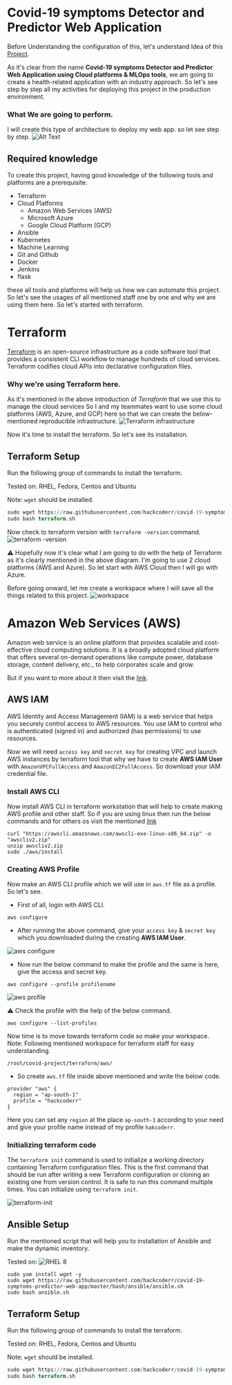 # Covid-19 symptoms Detector and Predictor Web Application

Before Understanding the configuration of this, let's understand Idea of this [Project](https://docs.google.com/document/d/1R5i9oXPLtodqH0fOKodETXlgYID-WOgQG45665woM4M/edit?usp=sharing).

As it's clear from the name **Covid-19 symptoms Detector and Predictor Web Application using Cloud platforms & MLOps tools**, we am going to create a health-related application with an industry approach. So let's see step by step all my activities for deploying this project in the production environment.

### What We are  going to perform.
I will create this type of architecture to deploy my web app. so let see step by step.
![Alt Text](https://www.canva.com/design/DAEYuceJvBs/Vj8KGdE5dKLp36d2VHwt0A/view?utm_content=DAEYuceJvBs&utm_campaign=designshare&utm_medium=link&utm_source=publishsharelink)



## Required knowledge
To create this project, having good knowledge of the following tools and platforms are a prerequisite.
* Terraform
* Cloud Platforms
   * Amazon Web Services (AWS)
   * Microsoft Azure
   * Google Cloud Platform (GCP)
* Ansible
* Kubernetes
* Machine Learning
* Git and Github
* Docker
* Jenkins
* flask

these all tools and platforms will help us how we can automate this project. So let's see the usages of all mentioned staff one by one and why we are using them here. So let's started with terraform.

# Terraform
[Terraform](https://www.terraform.io/) is an open-source infrastructure as a code software tool that provides a consistent CLI workflow to manage hundreds of cloud services. Terraform codifies cloud APIs into declarative configuration files.

### Why we're using Terraform here.
As it's mentioned in the above introduction of *Terraform* that we use this to manage the cloud services So I and my teammates want to use some cloud platforms (AWS, Azure, and GCP) here so that we can create the below-mentioned reproducible infrastructure.
![Terraform  infrastructure](https://dev-to-uploads.s3.amazonaws.com/uploads/articles/s37k5nv4xqs2m4yxjbd2.png)

Now it's time to install the terraform. So let's see its installation.

## Terraform Setup

Run the following group of commands to install the terraform.

Tested on: RHEL, Fedora, Centos and Ubuntu

Note: ``wget`` should be installed.
```terraform script
sudo wget https://raw.githubusercontent.com/hackcoderr/covid-19-symptoms-predictor-web-app/master/bash/terraform/terrafrom.sh
sudo bash terraform.sh
```
Now check to terraform version with ``terraform -version`` command.
![terraform -version](https://dev-to-uploads.s3.amazonaws.com/uploads/articles/ii1264fa9h3ldzffei1l.png)

:warning: Hopefully now it's clear what I am going to do with the help of Terraform as it's clearly mentioned in the above diagram. I'm going to use 2 cloud platforms (AWS and Azure). So let start with AWS Cloud then I will go with Azure.


Before going onward, let me create a workspace where I will save all the things related to this project.
![workspace](https://dev-to-uploads.s3.amazonaws.com/uploads/articles/ityumun4ssxlnk14xe3k.png)

# Amazon Web Services (AWS)
Amazon web service is an online platform that provides scalable and cost-effective cloud computing solutions. It is a broadly adopted cloud platform that offers several on-demand operations like compute power, database storage, content delivery, etc., to help corporates scale and grow.

But if you want to more about it then visit the [link](https://en.wikipedia.org/wiki/Amazon_Web_Services).


## AWS IAM
AWS Identity and Access Management (IAM) is a web service that helps you securely control access to AWS resources. You use IAM to control who is authenticated (signed in) and authorized (has permissions) to use resources.

Now we will need ``access key`` and ``secret key`` for creating VPC and launch AWS instances by terraform tool that why we have to create **AWS IAM User** with ``AmazonVPCFullAccess`` and ``AmazonEC2FullAccess``. So download your IAM credential file.


### Install AWS CLI
Now install AWS CLI in terraform workstation that will help to create making AWS profile and other staff. So if you are using linux then run the below commands and for others os visit the mentioned [link](https://docs.aws.amazon.com/cli/latest/userguide/cli-chap-install.html)

```
curl "https://awscli.amazonaws.com/awscli-exe-linux-x86_64.zip" -o "awscliv2.zip"
unzip awscliv2.zip
sudo ./aws/install
```

### Creating AWS Profile
Now  make an AWS CLI profile which we will use in ``aws.tf`` file as a profile. So let's see.

* First of all, login with AWS CLI.

```
aws configure
```
* After running the above command, give your ``access key`` & ``secret key`` which you downloaded during the creating **AWS IAM User**.

![aws configure](https://dev-to-uploads.s3.amazonaws.com/uploads/articles/984ec7wjbdv082nsoojg.png)

* Now run the below command to make the profile and the same is here, give the access and secret key.


```
aws configure --profile profilename
```
![aws profile](https://dev-to-uploads.s3.amazonaws.com/uploads/articles/lbbtvxpj91ste4oocdxc.png)

:warning: Check the profile with the help of the below command.

```
aws configure --list-profiles
```
Now time is to move towards terraform code so make your workspace.
Note: Following mentioned workspace for terraform staff for easy understanding.

``` 
/root/covid-project/terraform/aws/
```
* So create ``aws.tf`` file inside above mentioned and write the below code.

```
provider "aws" {
  region = "ap-south-1"
  profile = "hackcoderr"
}
```
Here you can set any ``region`` at the place ``ap-south-1`` according to your need and give your profile name instead of my profile ``hakcoderr``.

### Initializing terraform code
The ``terraform init`` command is used to initialize a working directory containing Terraform configuration files. This is the first command that should be run after writing a new Terraform configuration or cloning an existing one from version control. It is safe to run this command multiple times. You can initialize using ``terraform init``.

![terraform-init](https://dev-to-uploads.s3.amazonaws.com/uploads/articles/8hs1tmttqc7h73e79nrp.png)

## Ansible Setup

Run the mentioned script that will help you to installation of Ansible and make the dynamic inventory.

Tested on: ![RHEL 8](https://img.shields.io/badge/RHEL-8-294172?style=for-the-badge&logo=redhat&logoColor=White)

```ansible script
sudo yum install wget -y
sudo wget https://raw.githubusercontent.com/hackcoderr/covid-19-symptoms-predictor-web-app/master/bash/ansible/ansible.sh
sudo bash ansible.sh
```

## Terraform Setup

Run the following group of commands to install the terraform.

Tested on: RHEL, Fedora, Centos and Ubuntu

Note: ``wget`` should be installed.
```terraform script
sudo wget https://raw.githubusercontent.com/hackcoderr/covid-19-symptoms-predictor-web-app/master/bash/terraform/terrafrom.sh
sudo bash terraform.sh
```
